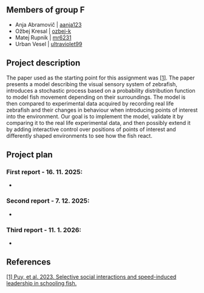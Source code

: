 
## Members of group F
- Anja Abramovič | [aanja123](https://github.com/aanja123)
- Ožbej Kresal | [ozbej-k](https://github.com/ozbej-k)
- Matej Rupnik | [mr6231](https://github.com/mr6231)
- Urban Vesel | [ultraviolet99](https://github.com/ultraviolet99)

## Project description
The paper used as the starting point for this assignment was [[1]](#1). The paper presents a model describing the visual sensory system of zebrafish, introduces a stochastic process based on a probability distribution function to model fish movement depending on their surroundings. The model is then compared to experimental data acquired by recording real life zebrafish and their changes in behaviour when introducing points of interest into the environment. Our goal is to implement the model, validate it by comparing it to the real life experimental data, and then possibly extend it by adding interactive control over positions of points of interest and differently shaped environments to see how the fish react.

## Project plan
### First report - 16. 11. 2025:
-

### Second report - 7. 12. 2025:
-

### Third report - 11. 1. 2026:
-

## References
<a id="1" href="https://royalsocietypublishing.org/doi/10.1098/rsos.150473">[1] Puy, et al. 2023. Selective social interactions and speed-induced leadership in schooling fish.</a> 
